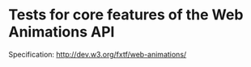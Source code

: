 Tests for core features of the Web Animations API
=================================================

Specification: http://dev.w3.org/fxtf/web-animations/
